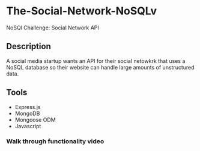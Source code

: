 # The-Social-Network-NoSQLv
NoSQl Challenge: Social Network API

## Description 
A social media startup wants an API for their social netowkrk that uses a NoSQL database so their website can handle large amounts of unstructured data. 

## Tools
* Express.js
* MongoDB
* Mongoose ODM
* Javascript

### Walk through functionality video 

